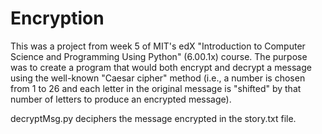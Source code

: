 # Encryption
This was a project from week 5 of MIT's edX "Introduction to Computer Science and Programming Using Python" (6.00.1x) course. The purpose was to create a program that would both encrypt and decrypt a message using the well-known "Caesar cipher" method (i.e., a number is chosen from 1 to 26 and each letter in the original message is "shifted" by that number of letters to produce an encrypted message).

decryptMsg.py deciphers the message encrypted in the story.txt file.
